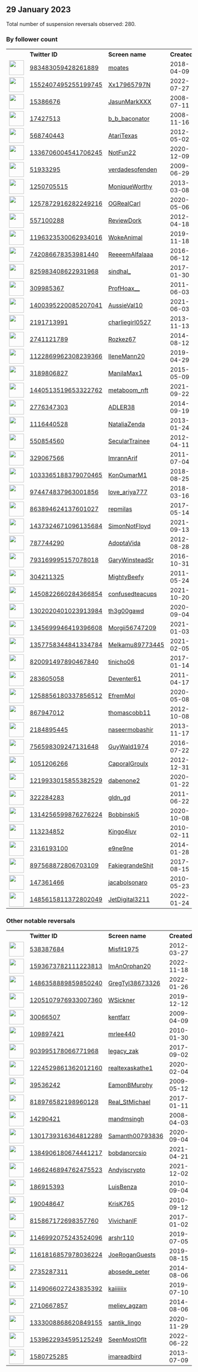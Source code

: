 
## 29 January 2023
Total number of suspension reversals observed: 280.

### By follower count
<table><tr><th></th><th align="left">Twitter ID</th><th align="left">Screen name</th>
<th align="left">Created</th><th align="left">Status</th><th align="left">Suspended</th><th align="left">Followers</th>
<tr><td><a href="https://pbs.twimg.com/profile_images/1619502753834835974/JGmosFmi_normal.jpg"><img src="https://pbs.twimg.com/profile_images/1619502753834835974/JGmosFmi_normal.jpg" width="40px" height="40px" align="center"/></a></td><td><a href="https://twitter.com/intent/user?user_id=983483059428261889">983483059428261889</a></td><td><a href="https://twitter.com/moates">moates</a></td><td>2018-04-09</td><td align="center"></td><td></td><td>177552</td></tr>
<tr><td><a href="https://pbs.twimg.com/profile_images/1552408984824516610/alsEPf46_normal.jpg"><img src="https://pbs.twimg.com/profile_images/1552408984824516610/alsEPf46_normal.jpg" width="40px" height="40px" align="center"/></a></td><td><a href="https://twitter.com/intent/user?user_id=1552407495255199745">1552407495255199745</a></td><td><a href="https://twitter.com/Xx17965797N">Xx17965797N</a></td><td>2022-07-27</td><td align="center"></td><td>2022-12-12</td><td>91803</td></tr>
<tr><td><a href="https://pbs.twimg.com/profile_images/1298686724621492224/90K5EQpJ_normal.jpg"><img src="https://pbs.twimg.com/profile_images/1298686724621492224/90K5EQpJ_normal.jpg" width="40px" height="40px" align="center"/></a></td><td><a href="https://twitter.com/intent/user?user_id=15386676">15386676</a></td><td><a href="https://twitter.com/JasunMarkXXX">JasunMarkXXX</a></td><td>2008-07-11</td><td align="center"></td><td>2022-03-27</td><td>51577</td></tr>
<tr><td><a href="https://pbs.twimg.com/profile_images/1352023966676787200/eofhIeDt_normal.jpg"><img src="https://pbs.twimg.com/profile_images/1352023966676787200/eofhIeDt_normal.jpg" width="40px" height="40px" align="center"/></a></td><td><a href="https://twitter.com/intent/user?user_id=17427513">17427513</a></td><td><a href="https://twitter.com/b_b_baconator">b_b_baconator</a></td><td>2008-11-16</td><td align="center"></td><td></td><td>48607</td></tr>
<tr><td><a href="https://pbs.twimg.com/profile_images/961315095841255424/oClfQDgN_normal.jpg"><img src="https://pbs.twimg.com/profile_images/961315095841255424/oClfQDgN_normal.jpg" width="40px" height="40px" align="center"/></a></td><td><a href="https://twitter.com/intent/user?user_id=568740443">568740443</a></td><td><a href="https://twitter.com/AtariTexas">AtariTexas</a></td><td>2012-05-02</td><td align="center"></td><td>2022-10-10</td><td>35228</td></tr>
<tr><td><a href="https://pbs.twimg.com/profile_images/1631783036877455361/nrJy5bT7_normal.jpg"><img src="https://pbs.twimg.com/profile_images/1631783036877455361/nrJy5bT7_normal.jpg" width="40px" height="40px" align="center"/></a></td><td><a href="https://twitter.com/intent/user?user_id=1336706004541706245">1336706004541706245</a></td><td><a href="https://twitter.com/NotFun22">NotFun22</a></td><td>2020-12-09</td><td align="center"></td><td>2022-09-05</td><td>31705</td></tr>
<tr><td><a href="https://pbs.twimg.com/profile_images/1633981858600853506/INkHSyfg_normal.jpg"><img src="https://pbs.twimg.com/profile_images/1633981858600853506/INkHSyfg_normal.jpg" width="40px" height="40px" align="center"/></a></td><td><a href="https://twitter.com/intent/user?user_id=51933295">51933295</a></td><td><a href="https://twitter.com/verdadesofenden">verdadesofenden</a></td><td>2009-06-29</td><td align="center"></td><td>2022-06-13</td><td>30710</td></tr>
<tr><td><a href="https://pbs.twimg.com/profile_images/1132945631046184960/mN23bcrk_normal.jpg"><img src="https://pbs.twimg.com/profile_images/1132945631046184960/mN23bcrk_normal.jpg" width="40px" height="40px" align="center"/></a></td><td><a href="https://twitter.com/intent/user?user_id=1250705515">1250705515</a></td><td><a href="https://twitter.com/MoniqueWorthy">MoniqueWorthy</a></td><td>2013-03-08</td><td align="center"></td><td></td><td>30343</td></tr>
<tr><td><a href="https://pbs.twimg.com/profile_images/1482696093406277637/ib1dpHDC_normal.jpg"><img src="https://pbs.twimg.com/profile_images/1482696093406277637/ib1dpHDC_normal.jpg" width="40px" height="40px" align="center"/></a></td><td><a href="https://twitter.com/intent/user?user_id=1257872916282249216">1257872916282249216</a></td><td><a href="https://twitter.com/OGRealCarl">OGRealCarl</a></td><td>2020-05-06</td><td align="center"></td><td>2022-06-17</td><td>29757</td></tr>
<tr><td><a href="https://pbs.twimg.com/profile_images/1550173107180257288/O9GFjHUu_normal.jpg"><img src="https://pbs.twimg.com/profile_images/1550173107180257288/O9GFjHUu_normal.jpg" width="40px" height="40px" align="center"/></a></td><td><a href="https://twitter.com/intent/user?user_id=557100288">557100288</a></td><td><a href="https://twitter.com/ReviewDork">ReviewDork</a></td><td>2012-04-18</td><td align="center"></td><td>2022-07-29</td><td>27845</td></tr>
<tr><td><a href="https://pbs.twimg.com/profile_images/1510980681576366084/F6G2CsxB_normal.jpg"><img src="https://pbs.twimg.com/profile_images/1510980681576366084/F6G2CsxB_normal.jpg" width="40px" height="40px" align="center"/></a></td><td><a href="https://twitter.com/intent/user?user_id=1196323530062934016">1196323530062934016</a></td><td><a href="https://twitter.com/WokeAnimal">WokeAnimal</a></td><td>2019-11-18</td><td align="center"></td><td>2022-04-29</td><td>27802</td></tr>
<tr><td><a href="https://pbs.twimg.com/profile_images/1468924679998119944/vDixdphU_normal.jpg"><img src="https://pbs.twimg.com/profile_images/1468924679998119944/vDixdphU_normal.jpg" width="40px" height="40px" align="center"/></a></td><td><a href="https://twitter.com/intent/user?user_id=742086678353981440">742086678353981440</a></td><td><a href="https://twitter.com/ReeeemAlfalaaa">ReeeemAlfalaaa</a></td><td>2016-06-12</td><td align="center">👋</td><td>2022-07-30</td><td>27385</td></tr>
<tr><td><a href="https://pbs.twimg.com/profile_images/1634465372987613184/cVzJz3Yc_normal.jpg"><img src="https://pbs.twimg.com/profile_images/1634465372987613184/cVzJz3Yc_normal.jpg" width="40px" height="40px" align="center"/></a></td><td><a href="https://twitter.com/intent/user?user_id=825983408622931968">825983408622931968</a></td><td><a href="https://twitter.com/sindhal_">sindhal_</a></td><td>2017-01-30</td><td align="center"></td><td>2022-09-19</td><td>26321</td></tr>
<tr><td><a href="https://pbs.twimg.com/profile_images/1147181743608422401/P6kXZS5X_normal.png"><img src="https://pbs.twimg.com/profile_images/1147181743608422401/P6kXZS5X_normal.png" width="40px" height="40px" align="center"/></a></td><td><a href="https://twitter.com/intent/user?user_id=309985367">309985367</a></td><td><a href="https://twitter.com/ProfHoax__">ProfHoax__</a></td><td>2011-06-03</td><td align="center"></td><td>2022-06-23</td><td>26012</td></tr>
<tr><td><a href="https://pbs.twimg.com/profile_images/1434512568337375235/Fo5rVtu__normal.jpg"><img src="https://pbs.twimg.com/profile_images/1434512568337375235/Fo5rVtu__normal.jpg" width="40px" height="40px" align="center"/></a></td><td><a href="https://twitter.com/intent/user?user_id=1400395220085207041">1400395220085207041</a></td><td><a href="https://twitter.com/AussieVal10">AussieVal10</a></td><td>2021-06-03</td><td align="center"></td><td>2022-03-15</td><td>24126</td></tr>
<tr><td><a href="https://pbs.twimg.com/profile_images/1626025464686080000/ULS856G8_normal.jpg"><img src="https://pbs.twimg.com/profile_images/1626025464686080000/ULS856G8_normal.jpg" width="40px" height="40px" align="center"/></a></td><td><a href="https://twitter.com/intent/user?user_id=2191713991">2191713991</a></td><td><a href="https://twitter.com/charliegirl0527">charliegirl0527</a></td><td>2013-11-13</td><td align="center"></td><td>2022-05-07</td><td>24041</td></tr>
<tr><td><a href="https://pbs.twimg.com/profile_images/1625579436971024388/O09bD5Y4_normal.jpg"><img src="https://pbs.twimg.com/profile_images/1625579436971024388/O09bD5Y4_normal.jpg" width="40px" height="40px" align="center"/></a></td><td><a href="https://twitter.com/intent/user?user_id=2741121789">2741121789</a></td><td><a href="https://twitter.com/Rozkez67">Rozkez67</a></td><td>2014-08-12</td><td align="center"></td><td>2022-09-07</td><td>23962</td></tr>
<tr><td><a href="https://pbs.twimg.com/profile_images/1138139064505384960/GWPUEzQN_normal.jpg"><img src="https://pbs.twimg.com/profile_images/1138139064505384960/GWPUEzQN_normal.jpg" width="40px" height="40px" align="center"/></a></td><td><a href="https://twitter.com/intent/user?user_id=1122869962308239366">1122869962308239366</a></td><td><a href="https://twitter.com/IleneMann20">IleneMann20</a></td><td>2019-04-29</td><td align="center"></td><td>2022-10-04</td><td>23536</td></tr>
<tr><td><a href="https://pbs.twimg.com/profile_images/1630201717202780160/J0Yl7l5Q_normal.jpg"><img src="https://pbs.twimg.com/profile_images/1630201717202780160/J0Yl7l5Q_normal.jpg" width="40px" height="40px" align="center"/></a></td><td><a href="https://twitter.com/intent/user?user_id=3189806827">3189806827</a></td><td><a href="https://twitter.com/ManilaMax1">ManilaMax1</a></td><td>2015-05-09</td><td align="center"></td><td>2022-08-03</td><td>20519</td></tr>
<tr><td><a href="https://pbs.twimg.com/profile_images/1462037248464068621/QNvBuD0L_normal.jpg"><img src="https://pbs.twimg.com/profile_images/1462037248464068621/QNvBuD0L_normal.jpg" width="40px" height="40px" align="center"/></a></td><td><a href="https://twitter.com/intent/user?user_id=1440513519653322762">1440513519653322762</a></td><td><a href="https://twitter.com/metaboom_nft">metaboom_nft</a></td><td>2021-09-22</td><td align="center"></td><td>2023-01-20</td><td>20494</td></tr>
<tr><td><a href="https://pbs.twimg.com/profile_images/1094976575563538432/c3zSrtBL_normal.jpg"><img src="https://pbs.twimg.com/profile_images/1094976575563538432/c3zSrtBL_normal.jpg" width="40px" height="40px" align="center"/></a></td><td><a href="https://twitter.com/intent/user?user_id=2776347303">2776347303</a></td><td><a href="https://twitter.com/ADLER38">ADLER38</a></td><td>2014-09-19</td><td align="center"></td><td>2022-10-27</td><td>20154</td></tr>
<tr><td><a href="https://pbs.twimg.com/profile_images/1505427357905080326/ggycHOED_normal.jpg"><img src="https://pbs.twimg.com/profile_images/1505427357905080326/ggycHOED_normal.jpg" width="40px" height="40px" align="center"/></a></td><td><a href="https://twitter.com/intent/user?user_id=1116440528">1116440528</a></td><td><a href="https://twitter.com/NataliaZenda">NataliaZenda</a></td><td>2013-01-24</td><td align="center"></td><td>2022-07-13</td><td>5527</td></tr>
<tr><td><a href="https://pbs.twimg.com/profile_images/1632003291092770817/bRs29m1V_normal.jpg"><img src="https://pbs.twimg.com/profile_images/1632003291092770817/bRs29m1V_normal.jpg" width="40px" height="40px" align="center"/></a></td><td><a href="https://twitter.com/intent/user?user_id=550854560">550854560</a></td><td><a href="https://twitter.com/SecularTrainee">SecularTrainee</a></td><td>2012-04-11</td><td align="center"></td><td>2023-01-19</td><td>4401</td></tr>
<tr><td><a href="https://pbs.twimg.com/profile_images/1617937345797292049/wvQWSQDt_normal.jpg"><img src="https://pbs.twimg.com/profile_images/1617937345797292049/wvQWSQDt_normal.jpg" width="40px" height="40px" align="center"/></a></td><td><a href="https://twitter.com/intent/user?user_id=329067566">329067566</a></td><td><a href="https://twitter.com/ImrannArif">ImrannArif</a></td><td>2011-07-04</td><td align="center"></td><td>2023-01-10</td><td>3159</td></tr>
<tr><td><a href="https://pbs.twimg.com/profile_images/1568887688563916800/-G7_ug9H_normal.jpg"><img src="https://pbs.twimg.com/profile_images/1568887688563916800/-G7_ug9H_normal.jpg" width="40px" height="40px" align="center"/></a></td><td><a href="https://twitter.com/intent/user?user_id=1033365188379070465">1033365188379070465</a></td><td><a href="https://twitter.com/KonOumarM1">KonOumarM1</a></td><td>2018-08-25</td><td align="center"></td><td>2022-10-23</td><td>3113</td></tr>
<tr><td><a href="https://pbs.twimg.com/profile_images/1451937737305645062/XPEJ1iD4_normal.jpg"><img src="https://pbs.twimg.com/profile_images/1451937737305645062/XPEJ1iD4_normal.jpg" width="40px" height="40px" align="center"/></a></td><td><a href="https://twitter.com/intent/user?user_id=974474837963001856">974474837963001856</a></td><td><a href="https://twitter.com/love_ariya777">love_ariya777</a></td><td>2018-03-16</td><td align="center"></td><td>2023-01-04</td><td>2879</td></tr>
<tr><td><a href="https://pbs.twimg.com/profile_images/1618426895229411328/734nOrdl_normal.jpg"><img src="https://pbs.twimg.com/profile_images/1618426895229411328/734nOrdl_normal.jpg" width="40px" height="40px" align="center"/></a></td><td><a href="https://twitter.com/intent/user?user_id=863894624137601027">863894624137601027</a></td><td><a href="https://twitter.com/repmiIas">repmiIas</a></td><td>2017-05-14</td><td align="center"></td><td>2022-12-03</td><td>2524</td></tr>
<tr><td><a href="https://pbs.twimg.com/profile_images/1469584839875698688/2qDzs8RE_normal.jpg"><img src="https://pbs.twimg.com/profile_images/1469584839875698688/2qDzs8RE_normal.jpg" width="40px" height="40px" align="center"/></a></td><td><a href="https://twitter.com/intent/user?user_id=1437324671096135684">1437324671096135684</a></td><td><a href="https://twitter.com/SimonNotFloyd">SimonNotFloyd</a></td><td>2021-09-13</td><td align="center">👋</td><td>2022-09-07</td><td>2413</td></tr>
<tr><td><a href="https://pbs.twimg.com/profile_images/1631422298774274048/ZYJ9rcr9_normal.jpg"><img src="https://pbs.twimg.com/profile_images/1631422298774274048/ZYJ9rcr9_normal.jpg" width="40px" height="40px" align="center"/></a></td><td><a href="https://twitter.com/intent/user?user_id=787744290">787744290</a></td><td><a href="https://twitter.com/AdoptaVida">AdoptaVida</a></td><td>2012-08-28</td><td align="center"></td><td>2022-10-20</td><td>2165</td></tr>
<tr><td><a href="https://pbs.twimg.com/profile_images/793648245998166016/8Ktu9gg1_normal.jpg"><img src="https://pbs.twimg.com/profile_images/793648245998166016/8Ktu9gg1_normal.jpg" width="40px" height="40px" align="center"/></a></td><td><a href="https://twitter.com/intent/user?user_id=793169995157078018">793169995157078018</a></td><td><a href="https://twitter.com/GaryWinsteadSr">GaryWinsteadSr</a></td><td>2016-10-31</td><td align="center"></td><td></td><td>2105</td></tr>
<tr><td><a href="https://pbs.twimg.com/profile_images/1626455371458961408/dVMhR9Uo_normal.jpg"><img src="https://pbs.twimg.com/profile_images/1626455371458961408/dVMhR9Uo_normal.jpg" width="40px" height="40px" align="center"/></a></td><td><a href="https://twitter.com/intent/user?user_id=304211325">304211325</a></td><td><a href="https://twitter.com/MightyBeefy">MightyBeefy</a></td><td>2011-05-24</td><td align="center"></td><td></td><td>2077</td></tr>
<tr><td><a href="https://pbs.twimg.com/profile_images/1605870258644033537/OTehB65X_normal.jpg"><img src="https://pbs.twimg.com/profile_images/1605870258644033537/OTehB65X_normal.jpg" width="40px" height="40px" align="center"/></a></td><td><a href="https://twitter.com/intent/user?user_id=1450822660284366854">1450822660284366854</a></td><td><a href="https://twitter.com/confusedteacups">confusedteacups</a></td><td>2021-10-20</td><td align="center"></td><td>2023-01-16</td><td>2039</td></tr>
<tr><td><a href="https://pbs.twimg.com/profile_images/1629225917493964804/rQsVKvv9_normal.jpg"><img src="https://pbs.twimg.com/profile_images/1629225917493964804/rQsVKvv9_normal.jpg" width="40px" height="40px" align="center"/></a></td><td><a href="https://twitter.com/intent/user?user_id=1302020401023913984">1302020401023913984</a></td><td><a href="https://twitter.com/th3g00gawd">th3g00gawd</a></td><td>2020-09-04</td><td align="center"></td><td>2023-01-07</td><td>1941</td></tr>
<tr><td><a href="https://pbs.twimg.com/profile_images/1626222038791884800/1VySj_eJ_normal.jpg"><img src="https://pbs.twimg.com/profile_images/1626222038791884800/1VySj_eJ_normal.jpg" width="40px" height="40px" align="center"/></a></td><td><a href="https://twitter.com/intent/user?user_id=1345699946419396608">1345699946419396608</a></td><td><a href="https://twitter.com/Morgii56747209">Morgii56747209</a></td><td>2021-01-03</td><td align="center"></td><td>2023-01-15</td><td>1868</td></tr>
<tr><td><a href="https://pbs.twimg.com/profile_images/1636754030478204928/KJO3rklw_normal.jpg"><img src="https://pbs.twimg.com/profile_images/1636754030478204928/KJO3rklw_normal.jpg" width="40px" height="40px" align="center"/></a></td><td><a href="https://twitter.com/intent/user?user_id=1357758344841334784">1357758344841334784</a></td><td><a href="https://twitter.com/Melkamu89773445">Melkamu89773445</a></td><td>2021-02-05</td><td align="center"></td><td>2023-01-15</td><td>1868</td></tr>
<tr><td><a href="https://pbs.twimg.com/profile_images/1634018415907151875/TE2KBV_X_normal.jpg"><img src="https://pbs.twimg.com/profile_images/1634018415907151875/TE2KBV_X_normal.jpg" width="40px" height="40px" align="center"/></a></td><td><a href="https://twitter.com/intent/user?user_id=820091497890467840">820091497890467840</a></td><td><a href="https://twitter.com/tinicho06">tinicho06</a></td><td>2017-01-14</td><td align="center"></td><td>2023-01-15</td><td>1806</td></tr>
<tr><td><a href="https://pbs.twimg.com/profile_images/1612204576890933251/WhNX-wOu_normal.jpg"><img src="https://pbs.twimg.com/profile_images/1612204576890933251/WhNX-wOu_normal.jpg" width="40px" height="40px" align="center"/></a></td><td><a href="https://twitter.com/intent/user?user_id=283605058">283605058</a></td><td><a href="https://twitter.com/Deventer61">Deventer61</a></td><td>2011-04-17</td><td align="center"></td><td>2023-01-15</td><td>1674</td></tr>
<tr><td><a href="https://pbs.twimg.com/profile_images/1258859590634135553/Qlh2kfrA_normal.jpg"><img src="https://pbs.twimg.com/profile_images/1258859590634135553/Qlh2kfrA_normal.jpg" width="40px" height="40px" align="center"/></a></td><td><a href="https://twitter.com/intent/user?user_id=1258856180337856512">1258856180337856512</a></td><td><a href="https://twitter.com/EfremMol">EfremMol</a></td><td>2020-05-08</td><td align="center"></td><td>2022-10-10</td><td>1621</td></tr>
<tr><td><a href="https://pbs.twimg.com/profile_images/1623416348335345664/37-GwKea_normal.jpg"><img src="https://pbs.twimg.com/profile_images/1623416348335345664/37-GwKea_normal.jpg" width="40px" height="40px" align="center"/></a></td><td><a href="https://twitter.com/intent/user?user_id=867947012">867947012</a></td><td><a href="https://twitter.com/thomascobb11">thomascobb11</a></td><td>2012-10-08</td><td align="center"></td><td></td><td>1553</td></tr>
<tr><td><a href="https://pbs.twimg.com/profile_images/1636659327506481155/kgX9GFJP_normal.jpg"><img src="https://pbs.twimg.com/profile_images/1636659327506481155/kgX9GFJP_normal.jpg" width="40px" height="40px" align="center"/></a></td><td><a href="https://twitter.com/intent/user?user_id=2184895445">2184895445</a></td><td><a href="https://twitter.com/naseermobashir">naseermobashir</a></td><td>2013-11-17</td><td align="center"></td><td>2023-01-15</td><td>1457</td></tr>
<tr><td><a href="https://pbs.twimg.com/profile_images/1499712136670502913/q-IwJRvt_normal.jpg"><img src="https://pbs.twimg.com/profile_images/1499712136670502913/q-IwJRvt_normal.jpg" width="40px" height="40px" align="center"/></a></td><td><a href="https://twitter.com/intent/user?user_id=756598309247131648">756598309247131648</a></td><td><a href="https://twitter.com/GuyWald1974">GuyWald1974</a></td><td>2016-07-22</td><td align="center"></td><td>2022-06-10</td><td>1450</td></tr>
<tr><td><a href="https://pbs.twimg.com/profile_images/1504063165381939204/9wNz_exB_normal.jpg"><img src="https://pbs.twimg.com/profile_images/1504063165381939204/9wNz_exB_normal.jpg" width="40px" height="40px" align="center"/></a></td><td><a href="https://twitter.com/intent/user?user_id=1051206266">1051206266</a></td><td><a href="https://twitter.com/CaporalGroulx">CaporalGroulx</a></td><td>2012-12-31</td><td align="center"></td><td>2022-10-26</td><td>1443</td></tr>
<tr><td><a href="https://pbs.twimg.com/profile_images/1422384414416261127/hupV0jj5_normal.jpg"><img src="https://pbs.twimg.com/profile_images/1422384414416261127/hupV0jj5_normal.jpg" width="40px" height="40px" align="center"/></a></td><td><a href="https://twitter.com/intent/user?user_id=1219933015855382529">1219933015855382529</a></td><td><a href="https://twitter.com/dabenone2">dabenone2</a></td><td>2020-01-22</td><td align="center"></td><td>2022-12-31</td><td>1433</td></tr>
<tr><td><a href="https://pbs.twimg.com/profile_images/1621562086659588096/d5S5Qbbc_normal.jpg"><img src="https://pbs.twimg.com/profile_images/1621562086659588096/d5S5Qbbc_normal.jpg" width="40px" height="40px" align="center"/></a></td><td><a href="https://twitter.com/intent/user?user_id=322284283">322284283</a></td><td><a href="https://twitter.com/gldn_gd">gldn_gd</a></td><td>2011-06-22</td><td align="center"></td><td>2022-11-17</td><td>1429</td></tr>
<tr><td><a href="https://pbs.twimg.com/profile_images/1347820487712370688/5pwzEbKK_normal.jpg"><img src="https://pbs.twimg.com/profile_images/1347820487712370688/5pwzEbKK_normal.jpg" width="40px" height="40px" align="center"/></a></td><td><a href="https://twitter.com/intent/user?user_id=1314256599876276224">1314256599876276224</a></td><td><a href="https://twitter.com/Bobbinski5">Bobbinski5</a></td><td>2020-10-08</td><td align="center"></td><td></td><td>1409</td></tr>
<tr><td><a href="https://pbs.twimg.com/profile_images/1550960744132386817/J4JylgCm_normal.jpg"><img src="https://pbs.twimg.com/profile_images/1550960744132386817/J4JylgCm_normal.jpg" width="40px" height="40px" align="center"/></a></td><td><a href="https://twitter.com/intent/user?user_id=113234852">113234852</a></td><td><a href="https://twitter.com/Kingo4luv">Kingo4luv</a></td><td>2010-02-11</td><td align="center"></td><td>2023-01-09</td><td>1282</td></tr>
<tr><td><a href="https://pbs.twimg.com/profile_images/1609071029334282246/l_7W49md_normal.jpg"><img src="https://pbs.twimg.com/profile_images/1609071029334282246/l_7W49md_normal.jpg" width="40px" height="40px" align="center"/></a></td><td><a href="https://twitter.com/intent/user?user_id=2316193100">2316193100</a></td><td><a href="https://twitter.com/e9ne9ne">e9ne9ne</a></td><td>2014-01-28</td><td align="center"></td><td>2023-01-03</td><td>1268</td></tr>
<tr><td><a href="https://pbs.twimg.com/profile_images/1444371122611499010/t82vdslJ_normal.jpg"><img src="https://pbs.twimg.com/profile_images/1444371122611499010/t82vdslJ_normal.jpg" width="40px" height="40px" align="center"/></a></td><td><a href="https://twitter.com/intent/user?user_id=897568872806703109">897568872806703109</a></td><td><a href="https://twitter.com/FakiegrandeShit">FakiegrandeShit</a></td><td>2017-08-15</td><td align="center"></td><td>2023-01-13</td><td>1256</td></tr>
<tr><td><a href="https://pbs.twimg.com/profile_images/1618733535929532418/E9StSh2m_normal.jpg"><img src="https://pbs.twimg.com/profile_images/1618733535929532418/E9StSh2m_normal.jpg" width="40px" height="40px" align="center"/></a></td><td><a href="https://twitter.com/intent/user?user_id=147361466">147361466</a></td><td><a href="https://twitter.com/jacabolsonaro">jacabolsonaro</a></td><td>2010-05-23</td><td align="center"></td><td>2022-10-01</td><td>1244</td></tr>
<tr><td><a href="https://pbs.twimg.com/profile_images/1635664492368637958/WDYOXKJZ_normal.jpg"><img src="https://pbs.twimg.com/profile_images/1635664492368637958/WDYOXKJZ_normal.jpg" width="40px" height="40px" align="center"/></a></td><td><a href="https://twitter.com/intent/user?user_id=1485615811372802049">1485615811372802049</a></td><td><a href="https://twitter.com/JetDigital3211">JetDigital3211</a></td><td>2022-01-24</td><td align="center"></td><td>2023-01-15</td><td>1229</td></tr>
</table>

### Other notable reversals
<table><tr><th></th><th align="left">Twitter ID</th><th align="left">Screen name</th>
<th align="left">Created</th><th align="left">Status</th><th align="left">Suspended</th><th align="left">Followers</th>
<tr><td><a href="https://pbs.twimg.com/profile_images/1386046686473170950/9nCRcnqs_normal.jpg"><img src="https://pbs.twimg.com/profile_images/1386046686473170950/9nCRcnqs_normal.jpg" width="40px" height="40px" align="center"/></a></td><td><a href="https://twitter.com/intent/user?user_id=538387684">538387684</a></td><td><a href="https://twitter.com/Misfit1975">Misfit1975</a></td><td>2012-03-27</td><td align="center"></td><td>2023-01-25</td><td>234</td></tr>
<tr><td><a href="https://pbs.twimg.com/profile_images/1594137031227150338/UlF9tTJP_normal.jpg"><img src="https://pbs.twimg.com/profile_images/1594137031227150338/UlF9tTJP_normal.jpg" width="40px" height="40px" align="center"/></a></td><td><a href="https://twitter.com/intent/user?user_id=1593673782111223813">1593673782111223813</a></td><td><a href="https://twitter.com/ImAnOrphan20">ImAnOrphan20</a></td><td>2022-11-18</td><td align="center"></td><td>2023-01-06</td><td>66</td></tr>
<tr><td><a href="https://pbs.twimg.com/profile_images/1610772454879727624/fobEYfB3_normal.jpg"><img src="https://pbs.twimg.com/profile_images/1610772454879727624/fobEYfB3_normal.jpg" width="40px" height="40px" align="center"/></a></td><td><a href="https://twitter.com/intent/user?user_id=1486358889859850240">1486358889859850240</a></td><td><a href="https://twitter.com/GregTyl38673326">GregTyl38673326</a></td><td>2022-01-26</td><td align="center"></td><td>2023-01-06</td><td>815</td></tr>
<tr><td><a href="https://abs.twimg.com/sticky/default_profile_images/default_profile_normal.png"><img src="https://abs.twimg.com/sticky/default_profile_images/default_profile_normal.png" width="40px" height="40px" align="center"/></a></td><td><a href="https://twitter.com/intent/user?user_id=1205107976933007360">1205107976933007360</a></td><td><a href="https://twitter.com/WSickner">WSickner</a></td><td>2019-12-12</td><td align="center"></td><td>2023-01-08</td><td>32</td></tr>
<tr><td><a href="https://pbs.twimg.com/profile_images/378800000346850363/d17292820055f17b8cf1142dab663d5d_normal.jpeg"><img src="https://pbs.twimg.com/profile_images/378800000346850363/d17292820055f17b8cf1142dab663d5d_normal.jpeg" width="40px" height="40px" align="center"/></a></td><td><a href="https://twitter.com/intent/user?user_id=30066507">30066507</a></td><td><a href="https://twitter.com/kentfarr">kentfarr</a></td><td>2009-04-09</td><td align="center">🔒</td><td>2023-01-27</td><td>80</td></tr>
<tr><td><a href="https://pbs.twimg.com/profile_images/1566192632388554752/w4p5xVgp_normal.jpg"><img src="https://pbs.twimg.com/profile_images/1566192632388554752/w4p5xVgp_normal.jpg" width="40px" height="40px" align="center"/></a></td><td><a href="https://twitter.com/intent/user?user_id=109897421">109897421</a></td><td><a href="https://twitter.com/mrlee440">mrlee440</a></td><td>2010-01-30</td><td align="center"></td><td>2023-01-25</td><td>147</td></tr>
<tr><td><a href="https://pbs.twimg.com/profile_images/1624593920934944771/Em6hpw2c_normal.jpg"><img src="https://pbs.twimg.com/profile_images/1624593920934944771/Em6hpw2c_normal.jpg" width="40px" height="40px" align="center"/></a></td><td><a href="https://twitter.com/intent/user?user_id=903995178066771968">903995178066771968</a></td><td><a href="https://twitter.com/legacy_zak">legacy_zak</a></td><td>2017-09-02</td><td align="center"></td><td>2023-01-24</td><td>315</td></tr>
<tr><td><a href="https://pbs.twimg.com/profile_images/1450666979526942724/cAFVqx42_normal.jpg"><img src="https://pbs.twimg.com/profile_images/1450666979526942724/cAFVqx42_normal.jpg" width="40px" height="40px" align="center"/></a></td><td><a href="https://twitter.com/intent/user?user_id=1224529861362012160">1224529861362012160</a></td><td><a href="https://twitter.com/realtexaskathe1">realtexaskathe1</a></td><td>2020-02-04</td><td align="center"></td><td>2023-01-26</td><td>622</td></tr>
<tr><td><a href="https://pbs.twimg.com/profile_images/477240232736079872/vC4jwQSH_normal.jpeg"><img src="https://pbs.twimg.com/profile_images/477240232736079872/vC4jwQSH_normal.jpeg" width="40px" height="40px" align="center"/></a></td><td><a href="https://twitter.com/intent/user?user_id=39536242">39536242</a></td><td><a href="https://twitter.com/EamonBMurphy">EamonBMurphy</a></td><td>2009-05-12</td><td align="center"></td><td>2023-01-07</td><td>597</td></tr>
<tr><td><a href="https://pbs.twimg.com/profile_images/1196575206388596736/3bpM2Ghb_normal.jpg"><img src="https://pbs.twimg.com/profile_images/1196575206388596736/3bpM2Ghb_normal.jpg" width="40px" height="40px" align="center"/></a></td><td><a href="https://twitter.com/intent/user?user_id=818976582198960128">818976582198960128</a></td><td><a href="https://twitter.com/Real_StMichael">Real_StMichael</a></td><td>2017-01-11</td><td align="center"></td><td>2023-01-21</td><td>22</td></tr>
<tr><td><a href="https://pbs.twimg.com/profile_images/1448507159709290496/pm_k4Qrz_normal.jpg"><img src="https://pbs.twimg.com/profile_images/1448507159709290496/pm_k4Qrz_normal.jpg" width="40px" height="40px" align="center"/></a></td><td><a href="https://twitter.com/intent/user?user_id=14290421">14290421</a></td><td><a href="https://twitter.com/mandmsingh">mandmsingh</a></td><td>2008-04-03</td><td align="center"></td><td>2023-01-18</td><td>346</td></tr>
<tr><td><a href="https://pbs.twimg.com/profile_images/1619000799887257601/AsZPfKog_normal.jpg"><img src="https://pbs.twimg.com/profile_images/1619000799887257601/AsZPfKog_normal.jpg" width="40px" height="40px" align="center"/></a></td><td><a href="https://twitter.com/intent/user?user_id=1301739316364812289">1301739316364812289</a></td><td><a href="https://twitter.com/Samanth00793836">Samanth00793836</a></td><td>2020-09-04</td><td align="center">🔒</td><td>2022-12-15</td><td>0</td></tr>
<tr><td><a href="https://pbs.twimg.com/profile_images/1471733377954951169/vuEBlx0Q_normal.jpg"><img src="https://pbs.twimg.com/profile_images/1471733377954951169/vuEBlx0Q_normal.jpg" width="40px" height="40px" align="center"/></a></td><td><a href="https://twitter.com/intent/user?user_id=1384906180674441217">1384906180674441217</a></td><td><a href="https://twitter.com/bobdanorcsio">bobdanorcsio</a></td><td>2021-04-21</td><td align="center"></td><td>2023-01-24</td><td>1149</td></tr>
<tr><td><a href="https://pbs.twimg.com/profile_images/1502723936483614721/J0vkU_F4_normal.jpg"><img src="https://pbs.twimg.com/profile_images/1502723936483614721/J0vkU_F4_normal.jpg" width="40px" height="40px" align="center"/></a></td><td><a href="https://twitter.com/intent/user?user_id=1466246894762475523">1466246894762475523</a></td><td><a href="https://twitter.com/Andyiscrypto">Andyiscrypto</a></td><td>2021-12-02</td><td align="center"></td><td>2022-12-19</td><td>47</td></tr>
<tr><td><a href="https://pbs.twimg.com/profile_images/1455912603407069184/r4MHGGnT_normal.jpg"><img src="https://pbs.twimg.com/profile_images/1455912603407069184/r4MHGGnT_normal.jpg" width="40px" height="40px" align="center"/></a></td><td><a href="https://twitter.com/intent/user?user_id=186915393">186915393</a></td><td><a href="https://twitter.com/LuisBenza">LuisBenza</a></td><td>2010-09-04</td><td align="center"></td><td>2023-01-20</td><td>642</td></tr>
<tr><td><a href="https://pbs.twimg.com/profile_images/1203844653331746817/HsFqFib8_normal.jpg"><img src="https://pbs.twimg.com/profile_images/1203844653331746817/HsFqFib8_normal.jpg" width="40px" height="40px" align="center"/></a></td><td><a href="https://twitter.com/intent/user?user_id=190048647">190048647</a></td><td><a href="https://twitter.com/KrisK765">KrisK765</a></td><td>2010-09-12</td><td align="center"></td><td>2023-01-27</td><td>157</td></tr>
<tr><td><a href="https://pbs.twimg.com/profile_images/1622439524746887168/mzRjhVR7_normal.jpg"><img src="https://pbs.twimg.com/profile_images/1622439524746887168/mzRjhVR7_normal.jpg" width="40px" height="40px" align="center"/></a></td><td><a href="https://twitter.com/intent/user?user_id=815867172698357760">815867172698357760</a></td><td><a href="https://twitter.com/VivichanIF">VivichanIF</a></td><td>2017-01-02</td><td align="center">🚫</td><td>2022-10-28</td><td>716</td></tr>
<tr><td><a href="https://pbs.twimg.com/profile_images/1250405998239444993/SPmVGwkk_normal.jpg"><img src="https://pbs.twimg.com/profile_images/1250405998239444993/SPmVGwkk_normal.jpg" width="40px" height="40px" align="center"/></a></td><td><a href="https://twitter.com/intent/user?user_id=1146992075243524096">1146992075243524096</a></td><td><a href="https://twitter.com/arshr110">arshr110</a></td><td>2019-07-05</td><td align="center">🔒</td><td>2023-01-15</td><td>263</td></tr>
<tr><td><a href="https://pbs.twimg.com/profile_images/1161818433207570434/X2AWeHI8_normal.jpg"><img src="https://pbs.twimg.com/profile_images/1161818433207570434/X2AWeHI8_normal.jpg" width="40px" height="40px" align="center"/></a></td><td><a href="https://twitter.com/intent/user?user_id=1161816857978036224">1161816857978036224</a></td><td><a href="https://twitter.com/JoeRoganGuests">JoeRoganGuests</a></td><td>2019-08-15</td><td align="center"></td><td>2022-12-04</td><td>210</td></tr>
<tr><td><a href="https://pbs.twimg.com/profile_images/1527347276989235206/lwfTnSeW_normal.jpg"><img src="https://pbs.twimg.com/profile_images/1527347276989235206/lwfTnSeW_normal.jpg" width="40px" height="40px" align="center"/></a></td><td><a href="https://twitter.com/intent/user?user_id=2735287311">2735287311</a></td><td><a href="https://twitter.com/abosede_peter">abosede_peter</a></td><td>2014-08-06</td><td align="center"></td><td>2023-01-08</td><td>302</td></tr>
<tr><td><a href="https://pbs.twimg.com/profile_images/1619365795758219265/4mUQ4aVw_normal.jpg"><img src="https://pbs.twimg.com/profile_images/1619365795758219265/4mUQ4aVw_normal.jpg" width="40px" height="40px" align="center"/></a></td><td><a href="https://twitter.com/intent/user?user_id=1149066027243835392">1149066027243835392</a></td><td><a href="https://twitter.com/kaiiiiiix">kaiiiiiix</a></td><td>2019-07-10</td><td align="center"></td><td>2022-12-05</td><td>455</td></tr>
<tr><td><a href="https://abs.twimg.com/sticky/default_profile_images/default_profile_normal.png"><img src="https://abs.twimg.com/sticky/default_profile_images/default_profile_normal.png" width="40px" height="40px" align="center"/></a></td><td><a href="https://twitter.com/intent/user?user_id=2710667857">2710667857</a></td><td><a href="https://twitter.com/meliev_agzam">meliev_agzam</a></td><td>2014-08-06</td><td align="center"></td><td>2023-01-11</td><td>118</td></tr>
<tr><td><a href="https://pbs.twimg.com/profile_images/1333008969997148163/Lg7i-Lbr_normal.jpg"><img src="https://pbs.twimg.com/profile_images/1333008969997148163/Lg7i-Lbr_normal.jpg" width="40px" height="40px" align="center"/></a></td><td><a href="https://twitter.com/intent/user?user_id=1333008868620849155">1333008868620849155</a></td><td><a href="https://twitter.com/santik_lingo">santik_lingo</a></td><td>2020-11-29</td><td align="center">🚫</td><td>2022-11-21</td><td>105</td></tr>
<tr><td><a href="https://pbs.twimg.com/profile_images/1590711382223233024/i4_ZaFKa_normal.jpg"><img src="https://pbs.twimg.com/profile_images/1590711382223233024/i4_ZaFKa_normal.jpg" width="40px" height="40px" align="center"/></a></td><td><a href="https://twitter.com/intent/user?user_id=1539622934595125249">1539622934595125249</a></td><td><a href="https://twitter.com/SeenMostOfIt">SeenMostOfIt</a></td><td>2022-06-22</td><td align="center"></td><td>2022-12-18</td><td>13</td></tr>
<tr><td><a href="https://pbs.twimg.com/profile_images/1624495957332074498/m3sYHXvC_normal.png"><img src="https://pbs.twimg.com/profile_images/1624495957332074498/m3sYHXvC_normal.png" width="40px" height="40px" align="center"/></a></td><td><a href="https://twitter.com/intent/user?user_id=1580725285">1580725285</a></td><td><a href="https://twitter.com/imareadbird">imareadbird</a></td><td>2013-07-09</td><td align="center"></td><td>2023-01-28</td><td>11</td></tr>
</table>
